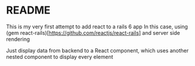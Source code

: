 # README

This is my very first attempt to add react to a rails 6 app
In this case, using (gem react-rails)[https://github.com/reactjs/react-rails] and server side rendering

Just display data from backend to a React component, which uses another nested component to display every element
